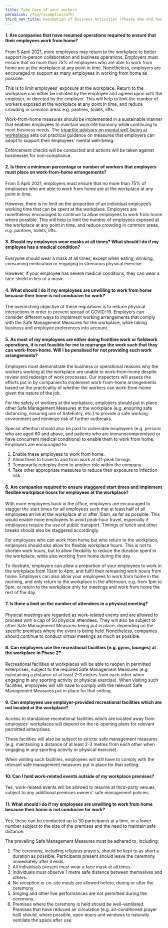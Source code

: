 ```yaml
---
title: Take Care of your workers
permalink: /faq/resumption/wfh/
third_nav_title: Resumption of Business Activities (Phases One and Two)
---
```


#### **1. Are companies that have resumed operations required to ensure that their employees work from home?**
From 5 April 2021, more employees may return to the workplace to better support in-person collaboration and business operations. Employers must ensure that no more than 75% of employees who are able to work from home are at the workplace at any point in time. Nonetheless, employers are encouraged to support as many employees in working from home as possible. 

This is to limit employees’ exposure at the workplace. Return to the workplace can either be initiated by the employee and agreed upon with the employer, or directed by the employer. This will help to limit the number of workers exposed at the workplace at any point in time, and reduce crowding in common areas e.g. pantries, toilets, lifts. 

Work-from-home measures should be implemented in a sustainable manner that enables employees to maintain work-life harmony while continuing to meet business needs. The <a href="mom.gov.sg/covid-19/tripartite-advisory-on-mental-well-being-at-workplaces">tripartite advisory on mental well-being at workplaces</a> sets out practical guidance on measures that employers can adopt to support their employees’ mental well-being. 

Enforcement checks will be conducted and actions will be taken against businesses for non-compliance. 

#### **2. Is there a minimum percentage or number of workers that employers must place on work-from-home arrangements?**
From 5 April 2021, employers must ensure that no more than 75% of employees who are able to work from home are at the workplace at any point in time.

However, there is no limit on the proportion of an individual employee’s working time that can be spent at the workplace. Employers are nonetheless encouraged to continue to allow employees to work from home where possible. This will help to limit the number of employees exposed at the workplace at any point in time, and reduce crowding in common areas, e.g. pantries, toilets, lifts.

#### **3. Should my employees wear masks at all times? What should I do if my employee has a medical condition?**
Everyone should wear a mask at all times, except when eating, drinking, consuming medication or engaging in strenuous physical exercise. 

However, if your employee has severe medical conditions, they can wear a face shield in lieu of a mask. 

#### **4. What should I do if my employees are unwilling to work from home because their home is not conducive for work?**
The overarching objective of these regulations is to reduce physical interactions in order to prevent spread of COVID-19. Employers can consider different ways to implement working arrangements that comply with the Safe Management Measures for the workplace, while taking business and employee preferences into account.

#### **5. As most of my employees are either doing frontline work or fieldwork operations, it is not feasible for me to rearrange the work such that they can work-from-home. Will I be penalised for not providing such work arrangements?**
Employers must demonstrate the business or operational reasons why the workers working at the workplace are unable to work-from-home despite review and redesign of work processes. Our inspectors will assess the efforts put in by companies to implement work-from-home arrangements based on the practicality of whether the workers can work-from-home given the nature of the job.

For the safety of workers at the workplace, employers should put in place other Safe Management Measures at the workplace (e.g. ensuring safe distancing, ensuring use of SafeEntry, etc.) to provide a safe working environment and minimize risk of further outbreaks. 

Special attention should also be paid to vulnerable employees (e.g. persons who are aged 60 and above, and patients who are immunocompromised or have concurrent medical conditions) to enable them to work from home. Employers are encouraged to: 
1. Enable these employees to work from home. 
2. Allow them to travel to and from work at off-peak timings. 
3. Temporarily redeploy them to another role within the company. 
4. Take other appropriate measures to reduce their exposure to infection risk. 

#### **6. Are companies required to ensure staggered start times and implement flexible workplace hours for employees at the workplace?**
With more employees back in the office, employers are encouraged to stagger the start times for all employees such that at least half of all employees arrive at the workplace at or after 10am, as far as possible. This would enable more employees to avoid peak-hour travel, especially if employees require the use of public transport. Timings of lunch and other breaks should also be staggered accordingly. 

For employees who can work from home but who return to the workplace, employers should also allow for flexible workplace hours. This is not to shorten work hours, but to allow flexibility to reduce the duration spent in the workplace, while also working from home during the day. 


To illustrate, employers can allow a proportion of your employees to work in the workplace from 10am to 4pm, and fulfil their remaining work hours from home. Employers can also allow your employees to work from home in the morning, and only return to the workplace in the afternoon, e.g. from 1pm to 5pm, or return to the workplace only for meetings and work from home the rest of the day.

#### **7. Is there a limit on the number of attendees in a physical meeting?**
Physical meetings are regarded as work-related events and are allowed to proceed with a cap of 50 physical attendees.  They will also be subject to other Safe Management Measures being put in place, depending on the specific premises where the event is being held. Nonetheless, companies should continue to conduct virtual meetings as much as possible. 

#### **8. Can employees use the recreational facilities (e.g. gyms, lounges) at the workplace in Phase 2?**
Recreational facilities at workplaces will be able to reopen in permitted enterprises, subject to the required Safe Management Measures (e.g. maintaining a distance of at least 2-3 metres from each other when engaging in any sporting activity or physical exercise). When visiting such facilities, employees will still have to comply with the relevant Safe Management Measures put in place for that setting. 

#### **9. Can employees use employer-provided recreational facilities which are not located at the workplace?**
Access to standalone recreational facilities which are located away from employees’ workplaces will depend on the re-opening plans for relevant permitted enterprises. 

These facilities will also be subject to stricter safe management measures (e.g. maintaining a distance of at least 2-3 metres from each other when engaging in any sporting activity or physical exercise). 

When visiting such facilities, employees will still have to comply with the relevant safe management measures put in place for that setting. 

#### **10. Can I hold work-related events outside of my workplace premises?**
Yes, work-related events will be allowed to resume at third-party venues, subject to any additional premises owners’ safe management policies.

#### **11. What should I do if my employees are unwilling to work from home because their home is not conducive for work?**
Yes, these can be conducted up to 30 participants at a time, or a lower number subject to the size of the premises and the need to maintain safe distance. 

The prevailing Safe Management Measures must be adhered to, including: 
1. The ceremony, including religious prayers, should be kept to as short a duration as possible. Participants present should leave the ceremony immediately after it ends. 
2. All individuals present must wear a face mask at all times. 
3. Individuals must observe 1 metre safe distance between themselves and others. 
4. No reception or on-site meals are allowed before, during or after the ceremony. 
5. Singing and other live performances are not permitted during the ceremony. 
6. Premises where the ceremony is held should be well-ventilated. Premises that have reduced air circulation (e.g. air-conditioned prayer hall) should, where possible, open doors and windows to naturally ventilate the space after use. 
